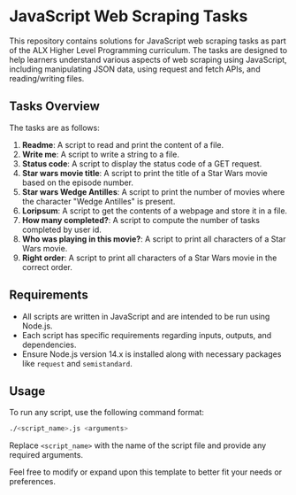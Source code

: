# JavaScript Web Scraping Tasks

This repository contains solutions for JavaScript web scraping tasks as part of the ALX Higher Level Programming curriculum. The tasks are designed to help learners understand various aspects of web scraping using JavaScript, including manipulating JSON data, using request and fetch APIs, and reading/writing files.

## Tasks Overview

The tasks are as follows:

1. **Readme**: A script to read and print the content of a file.
2. **Write me**: A script to write a string to a file.
3. **Status code**: A script to display the status code of a GET request.
4. **Star wars movie title**: A script to print the title of a Star Wars movie based on the episode number.
5. **Star wars Wedge Antilles**: A script to print the number of movies where the character "Wedge Antilles" is present.
6. **Loripsum**: A script to get the contents of a webpage and store it in a file.
7. **How many completed?**: A script to compute the number of tasks completed by user id.
8. **Who was playing in this movie?**: A script to print all characters of a Star Wars movie.
9. **Right order**: A script to print all characters of a Star Wars movie in the correct order.

## Requirements

- All scripts are written in JavaScript and are intended to be run using Node.js.
- Each script has specific requirements regarding inputs, outputs, and dependencies.
- Ensure Node.js version 14.x is installed along with necessary packages like `request` and `semistandard`.

## Usage

To run any script, use the following command format:

```bash
./<script_name>.js <arguments>
```

Replace `<script_name>` with the name of the script file and provide any required arguments.

Feel free to modify or expand upon this template to better fit your needs or preferences.

